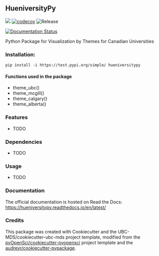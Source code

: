 ## HueniversityPy 

![](https://github.com/UBC-MDS/hueniversitypy/workflows/build/badge.svg) [![codecov](https://codecov.io/gh/UBC-MDS/hueniversitypy/branch/master/graph/badge.svg)](https://codecov.io/gh/UBC-MDS/hueniversitypy) ![Release](https://github.com/UBC-MDS/hueniversitypy/workflows/Release/badge.svg)

[![Documentation Status](https://readthedocs.org/projects/hueniversitypy/badge/?version=latest)](https://hueniversitypy.readthedocs.io/en/latest/?badge=latest)

Python Package for Visualization by Themes for Canadian Universities

### Installation:

```
pip install -i https://test.pypi.org/simple/ hueniversitypy
```
#### Functions used in the package
- theme_ubc()
- theme_mcgill()
- theme_calgary()
- theme_alberta()

### Features
- TODO

### Dependencies

- TODO

### Usage

- TODO

### Documentation
The official documentation is hosted on Read the Docs: <https://hueniversitypy.readthedocs.io/en/latest/>

### Credits
This package was created with Cookiecutter and the UBC-MDS/cookiecutter-ubc-mds project template, modified from the [pyOpenSci/cookiecutter-pyopensci](https://github.com/pyOpenSci/cookiecutter-pyopensci) project template and the [audreyr/cookiecutter-pypackage](https://github.com/audreyr/cookiecutter-pypackage).
